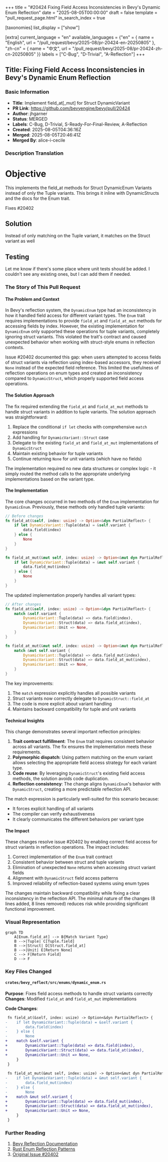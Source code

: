 +++
title = "#20424 Fixing Field Access Inconsistencies in Bevy's Dynamic Enum Reflection"
date = "2025-08-05T00:00:00"
draft = false
template = "pull_request_page.html"
in_search_index = true

[taxonomies]
list_display = ["show"]

[extra]
current_language = "en"
available_languages = {"en" = { name = "English", url = "/pull_request/bevy/2025-08/pr-20424-en-20250805" }, "zh-cn" = { name = "中文", url = "/pull_request/bevy/2025-08/pr-20424-zh-cn-20250805" }}
labels = ["C-Bug", "D-Trivial", "A-Reflection"]
+++

## Title: Fixing Field Access Inconsistencies in Bevy's Dynamic Enum Reflection

### Basic Information
- **Title**: Implement field_at[_mut] for Struct DynamicVariant
- **PR Link**: https://github.com/bevyengine/bevy/pull/20424
- **Author**: jhgarner
- **Status**: MERGED
- **Labels**: C-Bug, D-Trivial, S-Ready-For-Final-Review, A-Reflection
- **Created**: 2025-08-05T04:36:16Z
- **Merged**: 2025-08-05T20:46:41Z
- **Merged By**: alice-i-cecile

### Description Translation
# Objective

This implements the field_at methods for Struct DynamicEnum Variants instead of only the Tuple variants. This brings it inline with DynamicStructs and the docs for the Enum trait.

Fixes #20402 

## Solution

Instead of only matching on the Tuple variant, it matches on the Struct variant as well

## Testing

Let me know if there's some place where unit tests should be added. I couldn't see any existing ones, but I can add them if needed.

### The Story of This Pull Request

#### The Problem and Context
In Bevy's reflection system, the `DynamicEnum` type had an inconsistency in how it handled field access for different variant types. The `Enum` trait requires implementations to provide `field_at` and `field_at_mut` methods for accessing fields by index. However, the existing implementation for `DynamicEnum` only supported these operations for tuple variants, completely ignoring struct variants. This violated the trait's contract and caused unexpected behavior when working with struct-style enums in reflection contexts.

Issue #20402 documented this gap: when users attempted to access fields of struct variants via reflection using index-based accessors, they received `None` instead of the expected field reference. This limited the usefulness of reflection operations on enum types and created an inconsistency compared to `DynamicStruct`, which properly supported field access operations.

#### The Solution Approach
The fix required extending the `field_at` and `field_at_mut` methods to handle struct variants in addition to tuple variants. The solution approach was straightforward:
1. Replace the conditional `if let` checks with comprehensive `match` expressions
2. Add handling for `DynamicVariant::Struct` case
3. Delegate to the existing `field_at` and `field_at_mut` implementations of `DynamicStruct`
4. Maintain existing behavior for tuple variants
5. Continue returning `None` for unit variants (which have no fields)

The implementation required no new data structures or complex logic - it simply routed the method calls to the appropriate underlying implementations based on the variant type.

#### The Implementation
The core changes occurred in two methods of the `Enum` implementation for `DynamicEnum`. Previously, these methods only handled tuple variants:

```rust
// Before changes
fn field_at(&self, index: usize) -> Option<&dyn PartialReflect> {
    if let DynamicVariant::Tuple(data) = &self.variant {
        data.field(index)
    } else {
        None
    }
}

fn field_at_mut(&mut self, index: usize) -> Option<&mut dyn PartialReflect> {
    if let DynamicVariant::Tuple(data) = &mut self.variant {
        data.field_mut(index)
    } else {
        None
    }
}
```

The updated implementation properly handles all variant types:

```rust
// After changes
fn field_at(&self, index: usize) -> Option<&dyn PartialReflect> {
    match &self.variant {
        DynamicVariant::Tuple(data) => data.field(index),
        DynamicVariant::Struct(data) => data.field_at(index),
        DynamicVariant::Unit => None,
    }
}

fn field_at_mut(&mut self, index: usize) -> Option<&mut dyn PartialReflect> {
    match &mut self.variant {
        DynamicVariant::Tuple(data) => data.field_mut(index),
        DynamicVariant::Struct(data) => data.field_at_mut(index),
        DynamicVariant::Unit => None,
    }
}
```

The key improvements:
1. The `match` expression explicitly handles all possible variants
2. Struct variants now correctly delegate to `DynamicStruct::field_at`
3. The code is more explicit about variant handling
4. Maintains backward compatibility for tuple and unit variants

#### Technical Insights
This change demonstrates several important reflection principles:
1. **Trait contract fulfillment**: The `Enum` trait requires consistent behavior across all variants. The fix ensures the implementation meets these requirements.
2. **Polymorphic dispatch**: Using pattern matching on the enum variant allows selecting the appropriate field access strategy for each variant type.
3. **Code reuse**: By leveraging `DynamicStruct`'s existing field access methods, the solution avoids code duplication.
4. **Reflection consistency**: The change aligns `DynamicEnum`'s behavior with `DynamicStruct`, creating a more predictable reflection API.

The match expression is particularly well-suited for this scenario because:
- It forces explicit handling of all variants
- The compiler can verify exhaustiveness
- It clearly communicates the different behaviors per variant type

#### The Impact
These changes resolve issue #20402 by enabling correct field access for struct variants in reflection operations. The impact includes:
1. Correct implementation of the `Enum` trait contract
2. Consistent behavior between struct and tuple variants
3. Elimination of unexpected `None` returns when accessing struct variant fields
4. Alignment with `DynamicStruct` field access patterns
5. Improved reliability of reflection-based systems using enum types

The changes maintain backward compatibility while fixing a clear inconsistency in the reflection API. The minimal nature of the changes (8 lines added, 8 lines removed) reduces risk while providing significant functional improvement.

### Visual Representation

```mermaid
graph TD
    A[Enum.field_at] --> B{Match Variant Type}
    B -->|Tuple| C[Tuple.field]
    B -->|Struct| D[Struct.field_at]
    B -->|Unit| E[Return None]
    C --> F[Return Field]
    D --> F
```

### Key Files Changed

#### `crates/bevy_reflect/src/enums/dynamic_enum.rs`
**Purpose**: Fixes field access methods to handle struct variants correctly  
**Changes**: Modified `field_at` and `field_at_mut` implementations

**Code Changes**:
```diff
 fn field_at(&self, index: usize) -> Option<&dyn PartialReflect> {
-    if let DynamicVariant::Tuple(data) = &self.variant {
-        data.field(index)
-    } else {
-        None
+    match &self.variant {
+        DynamicVariant::Tuple(data) => data.field(index),
+        DynamicVariant::Struct(data) => data.field_at(index),
+        DynamicVariant::Unit => None,
     }
 }
 
 fn field_at_mut(&mut self, index: usize) -> Option<&mut dyn PartialReflect> {
-    if let DynamicVariant::Tuple(data) = &mut self.variant {
-        data.field_mut(index)
-    } else {
-        None
+    match &mut self.variant {
+        DynamicVariant::Tuple(data) => data.field_mut(index),
+        DynamicVariant::Struct(data) => data.field_at_mut(index),
+        DynamicVariant::Unit => None,
     }
 }
```

### Further Reading
1. [Bevy Reflection Documentation](https://docs.rs/bevy_reflect/latest/bevy_reflect/)
2. [Rust Enum Reflection Patterns](https://doc.rust-lang.org/book/ch19-04-advanced-types.html#enums)
3. [Original Issue #20402](https://github.com/bevyengine/bevy/issues/20402)